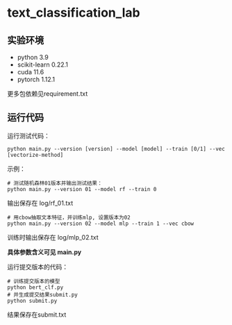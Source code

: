 # text_classification_lab
## 实验环境

- python 3.9
- scikit-learn 0.22.1
- cuda 11.6
- pytorch 1.12.1

更多包依赖见requirement.txt

## 运行代码
运行测试代码：

`python main.py --version [version] --model [model] --train [0/1] --vec [vectorize-method]`

示例：

```shell
# 测试随机森林01版本并输出测试结果：
python main.py --version 01 --model rf --train 0
```

输出保存在 log/rf_01.txt

```shell
# 用cbow抽取文本特征，并训练mlp, 设置版本为02
python main.py --version 02 --model mlp --train 1 --vec cbow
```

训练时输出保存在 log/mlp_02.txt

**具体参数含义可见 main.py**


运行提交版本的代码：
```shell
# 训练提交版本的模型
python bert_clf.py
# 并生成提交结果submit.py
python submit.py
```
结果保存在submit.txt
